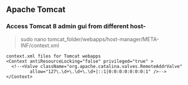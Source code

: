 ## Apache Tomcat

### Access Tomcat 8 admin gui from different host-
> sudo nano tomcat_folder/webapps/host-manager/META-INF/context.xml

```
context.xml files for Tomcat webapps
<Context antiResourceLocking="false" privileged="true" >
  <!--<Valve className="org.apache.catalina.valves.RemoteAddrValve"
         allow="127\.\d+\.\d+\.\d+|::1|0:0:0:0:0:0:0:1" />-->
</Context>
```
